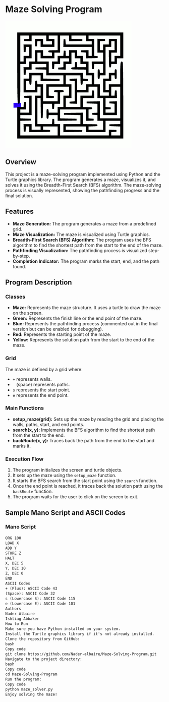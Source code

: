 # Maze Solving Program

![Maze Solving GIF](https://github.com/Nader-albaire/Maze-Solving-Program/blob/main/Picture_maze_solving.gif)

## Overview

This project is a maze-solving program implemented using Python and the Turtle graphics library. The program generates a maze, visualizes it, and solves it using the Breadth-First Search (BFS) algorithm. The maze-solving process is visually represented, showing the pathfinding progress and the final solution.

## Features

- **Maze Generation:** The program generates a maze from a predefined grid.
- **Maze Visualization:** The maze is visualized using Turtle graphics.
- **Breadth-First Search (BFS) Algorithm:** The program uses the BFS algorithm to find the shortest path from the start to the end of the maze.
- **Pathfinding Visualization:** The pathfinding process is visualized step-by-step.
- **Completion Indicator:** The program marks the start, end, and the path found.

## Program Description

### Classes

- **Maze:** Represents the maze structure. It uses a turtle to draw the maze on the screen.
- **Green:** Represents the finish line or the end point of the maze.
- **Blue:** Represents the pathfinding process (commented out in the final version but can be enabled for debugging).
- **Red:** Represents the starting point of the maze.
- **Yellow:** Represents the solution path from the start to the end of the maze.

### Grid

The maze is defined by a grid where:
- `+` represents walls.
- ` ` (space) represents paths.
- `s` represents the start point.
- `e` represents the end point.

### Main Functions

- **setup_maze(grid):** Sets up the maze by reading the grid and placing the walls, paths, start, and end points.
- **search(x, y):** Implements the BFS algorithm to find the shortest path from the start to the end.
- **backRoute(x, y):** Traces back the path from the end to the start and marks it.

### Execution Flow

1. The program initializes the screen and turtle objects.
2. It sets up the maze using the `setup_maze` function.
3. It starts the BFS search from the start point using the `search` function.
4. Once the end point is reached, it traces back the solution path using the `backRoute` function.
5. The program waits for the user to click on the screen to exit.

## Sample Mano Script and ASCII Codes

### Mano Script

```assembly
ORG 100
LOAD X
ADD Y
STORE Z
HALT
X, DEC 5
Y, DEC 10
Z, DEC 0
END
ASCII Codes
+ (Plus): ASCII Code 43
(Space): ASCII Code 32
s (Lowercase S): ASCII Code 115
e (Lowercase E): ASCII Code 101
Authors
Nader Albaire
Ishtiag Abbaker
How to Run
Make sure you have Python installed on your system.
Install the Turtle graphics library if it's not already installed.
Clone the repository from GitHub:
bash
Copy code
git clone https://github.com/Nader-albaire/Maze-Solving-Program.git
Navigate to the project directory:
bash
Copy code
cd Maze-Solving-Program
Run the program:
Copy code
python maze_solver.py
Enjoy solving the maze!

